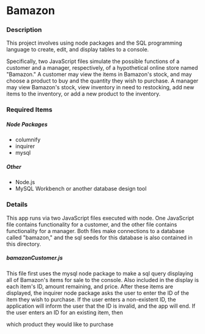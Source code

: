 # Bamazon

### Description

This project involves using node packages and the SQL programming language to create, edit, and display tables to a console.

Specifically, two JavaScript files simulate the possible functions of a customer and a manager, respectively, of a hypothetical online store named "Bamazon." A customer may view the items in Bamazon's stock, and may choose a product to buy and the quantity they wish to purchase. A manager may view Bamazon's stock, view inventory in need to restocking, add new items to the inventory, or add a new product to the inventory.

### Required Items

##### Node Packages
* columnify
* inquirer
* mysql

##### Other
* Node.js
* MySQL Workbench or another database design tool

### Details

This app runs via two JavaScript files executed with node. One JavaScript file contains functionality for a customer, and the other file contains functionality for a manager. Both files make connections to a database called "bamazon," and the sql seeds for this database is also contained in this directory. 

##### bamazonCustomer.js

This file first uses the mysql node package to make a sql query displaying all of Bamazon's items for sale to the console. Also included in the display is each item's ID, amount remaining, and price. After these items are displayed, the inquirer node package asks the user to enter the ID of the item they wish to purchase. If the user enters a non-existent ID, the application will inform the user that the ID is invalid, and the app will end. If the user enters an ID for an existing item, then 


which product they would like to purchase